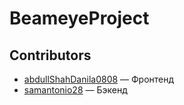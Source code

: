 # BeameyeProject


## Contributors

- [abdullShah](https://github.com/abdullShah)[Danila0808](https://github.com/Danila0808) — Фронтенд
- [samantonio28](https://github.com/samantonio28) — Бэкенд
